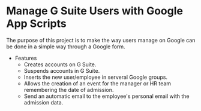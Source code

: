 # Manage G Suite Users with Google App Scripts

The purpose of this project is to make the way users manage on Google can be done in a simple way through a Google form.

- Features
    - Creates accounts on G Suite.
    - Suspends accounts in G Suite.
    - Inserts the new user/employee in serveral Google groups.
    - Allows the creation of an event for the manager or HR team remembering the date of admission.
    - Send an automatic email to the employee's personal email with the admission data.

